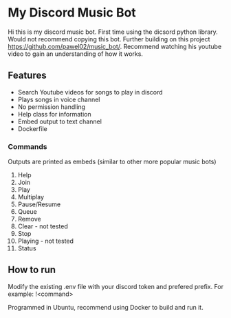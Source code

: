# My Discord Music Bot

Hi this is my discord music bot. First time using the dicsord python library. Would not recommend copying this bot. Further building on this project https://github.com/pawel02/music_bot/. Recommend watching his youtube video to gain an understanding of how it works.

## Features
* Search Youtube videos for songs to play in discord
* Plays songs in voice channel
* No permission handling
* Help class for information
* Embed output to text channel
* Dockerfile

### Commands
Outputs are printed as embeds (similar to other more popular music bots)

1. Help
2. Join
3. Play
4. Multiplay
5. Pause/Resume
6. Queue
7. Remove 
8. Clear - not tested
9. Stop
10. Playing - not tested
11. Status

## How to run
Modify the existing .env file with your discord token and prefered prefix. For example: !\<command\>

Programmed in Ubuntu, recommend using Docker to build and run it. 
